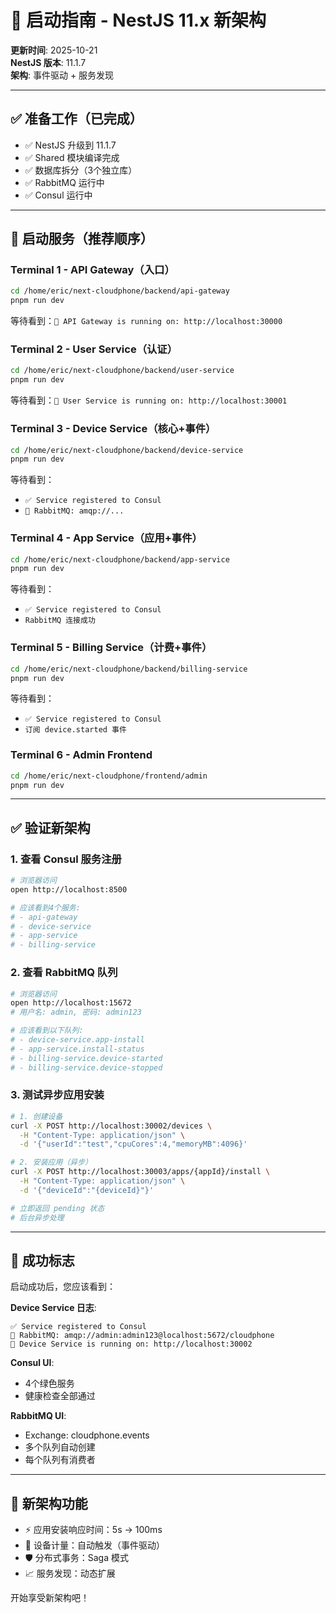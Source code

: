 # 🚀 启动指南 - NestJS 11.x 新架构

**更新时间**: 2025-10-21  
**NestJS 版本**: 11.1.7  
**架构**: 事件驱动 + 服务发现

---

## ✅ 准备工作（已完成）

- ✅ NestJS 升级到 11.1.7
- ✅ Shared 模块编译完成
- ✅ 数据库拆分（3个独立库）
- ✅ RabbitMQ 运行中
- ✅ Consul 运行中

---

## 🚀 启动服务（推荐顺序）

### Terminal 1 - API Gateway（入口）
```bash
cd /home/eric/next-cloudphone/backend/api-gateway
pnpm run dev
```
等待看到：`🚀 API Gateway is running on: http://localhost:30000`

### Terminal 2 - User Service（认证）
```bash
cd /home/eric/next-cloudphone/backend/user-service
pnpm run dev
```
等待看到：`🚀 User Service is running on: http://localhost:30001`

### Terminal 3 - Device Service（核心+事件）
```bash
cd /home/eric/next-cloudphone/backend/device-service
pnpm run dev
```
等待看到：
- `✅ Service registered to Consul`
- `🔗 RabbitMQ: amqp://...`

### Terminal 4 - App Service（应用+事件）
```bash
cd /home/eric/next-cloudphone/backend/app-service
pnpm run dev
```
等待看到：
- `✅ Service registered to Consul`
- `RabbitMQ 连接成功`

### Terminal 5 - Billing Service（计费+事件）
```bash
cd /home/eric/next-cloudphone/backend/billing-service
pnpm run dev
```
等待看到：
- `✅ Service registered to Consul`
- `订阅 device.started 事件`

### Terminal 6 - Admin Frontend
```bash
cd /home/eric/next-cloudphone/frontend/admin
pnpm run dev
```

---

## ✅ 验证新架构

### 1. 查看 Consul 服务注册
```bash
# 浏览器访问
open http://localhost:8500

# 应该看到4个服务:
# - api-gateway
# - device-service
# - app-service
# - billing-service
```

### 2. 查看 RabbitMQ 队列
```bash
# 浏览器访问
open http://localhost:15672
# 用户名: admin, 密码: admin123

# 应该看到以下队列:
# - device-service.app-install
# - app-service.install-status
# - billing-service.device-started
# - billing-service.device-stopped
```

### 3. 测试异步应用安装
```bash
# 1. 创建设备
curl -X POST http://localhost:30002/devices \
  -H "Content-Type: application/json" \
  -d '{"userId":"test","cpuCores":4,"memoryMB":4096}'

# 2. 安装应用（异步）
curl -X POST http://localhost:30003/apps/{appId}/install \
  -H "Content-Type: application/json" \
  -d '{"deviceId":"{deviceId}"}'

# 立即返回 pending 状态
# 后台异步处理
```

---

## 🎯 成功标志

启动成功后，您应该看到：

**Device Service 日志**:
```
✅ Service registered to Consul
🔗 RabbitMQ: amqp://admin:admin123@localhost:5672/cloudphone
🚀 Device Service is running on: http://localhost:30002
```

**Consul UI**:
- 4个绿色服务
- 健康检查全部通过

**RabbitMQ UI**:
- Exchange: cloudphone.events
- 多个队列自动创建
- 每个队列有消费者

---

## 🎉 新架构功能

- ⚡ 应用安装响应时间：5s → 100ms
- 🔄 设备计量：自动触发（事件驱动）
- 🛡️ 分布式事务：Saga 模式
- 📈 服务发现：动态扩展

开始享受新架构吧！




